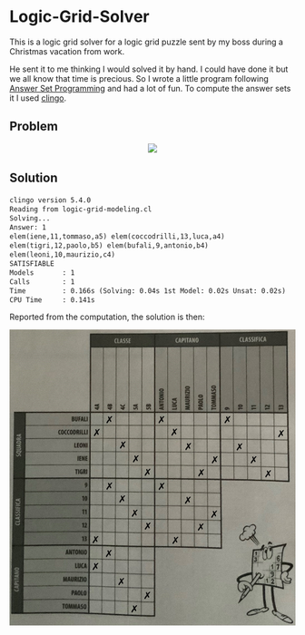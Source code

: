# Logic-Grid-Solver
This is a logic grid solver for a logic grid puzzle sent by my boss during a Christmas vacation from work.

He sent it to me thinking I would solved it by hand. I could have done it but we all know that time is precious. So I wrote a little program following [Answer Set Programming](https://en.wikipedia.org/wiki/Answer_set_programming) and had a lot of fun. To compute the answer sets it I used [clingo](https://github.com/potassco/clingo).


## Problem
<p align="center">
  <img src="https://github.com/lorenzofavaro/Logic-Grid-Solver/blob/main/docs/problem.png"/>
</p>


## Solution
```
clingo version 5.4.0
Reading from logic-grid-modeling.cl
Solving...
Answer: 1
elem(iene,11,tommaso,a5) elem(coccodrilli,13,luca,a4) elem(tigri,12,paolo,b5) elem(bufali,9,antonio,b4) elem(leoni,10,maurizio,c4)
SATISFIABLE
Models       : 1
Calls        : 1
Time         : 0.166s (Solving: 0.04s 1st Model: 0.02s Unsat: 0.02s)
CPU Time     : 0.141s
```

Reported from the computation, the solution is then:
<p align="center">
  <img src="https://github.com/lorenzofavaro/Logic-Grid-Solver/blob/main/docs/solution.png"/>
</p>
